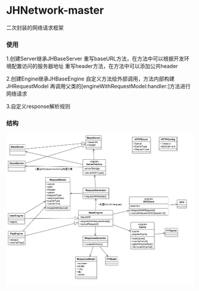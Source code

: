 # JHNetwork-master

二次封装的网络请求框架

### 使用

1.创建Server继承JHBaseServer
重写baseURL方法，在方法中可以根据开发环境配置访问的服务器地址
重写header方法，在方法中可以添加公共header

2.创建Engine继承JHBaseEngine
自定义方法给外部调用，方法内部构建JHRequestModel
再调用父类的[engineWithRequestModel:handler:]方法进行网络请求

3.自定义response解析规则

### 结构

<img src="https://github.com/RayJiang16/JHNetwork-master/blob/master/UML.png" alt="JHNetwork" title="JHNetwork">
